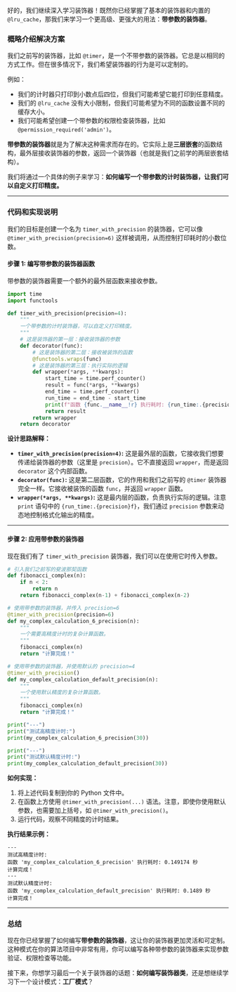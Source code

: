 好的，我们继续深入学习装饰器！既然你已经掌握了基本的装饰器和内置的 `@lru_cache`，那我们来学习一个更高级、更强大的用法：**带参数的装饰器**。

### 概略介绍解决方案

我们之前写的装饰器，比如 `@timer`，是一个不带参数的装饰器。它总是以相同的方式工作。但在很多情况下，我们希望装饰器的行为是可以定制的。

例如：

  * 我们的计时器只打印到小数点后四位，但我们可能希望它能打印到任意精度。
  * 我们的 `@lru_cache` 没有大小限制，但我们可能希望为不同的函数设置不同的缓存大小。
  * 我们可能希望创建一个带参数的权限检查装饰器，比如 `@permission_required('admin')`。

**带参数的装饰器**就是为了解决这种需求而存在的。它实际上是**三层嵌套**的函数结构，最外层接收装饰器的参数，返回一个装饰器（也就是我们之前学的两层嵌套结构）。

我们将通过一个具体的例子来学习：**如何编写一个带参数的计时装饰器，让我们可以自定义打印精度。**

-----

### 代码和实现说明

我们的目标是创建一个名为 `timer_with_precision` 的装饰器，它可以像 `@timer_with_precision(precision=6)` 这样被调用，从而控制打印耗时的小数位数。

#### 步骤 1: 编写带参数的装饰器函数

带参数的装饰器需要一个额外的最外层函数来接收参数。

```python
import time
import functools

def timer_with_precision(precision=4):
    """
    一个带参数的计时装饰器，可以自定义打印精度。
    """
    # 这是装饰器的第一层：接收装饰器的参数
    def decorator(func):
        # 这是装饰器的第二层：接收被装饰的函数
        @functools.wraps(func)
        # 这是装饰器的第三层：执行实际的逻辑
        def wrapper(*args, **kwargs):
            start_time = time.perf_counter()
            result = func(*args, **kwargs)
            end_time = time.perf_counter()
            run_time = end_time - start_time
            print(f"函数 {func.__name__!r} 执行耗时: {run_time:.{precision}f} 秒")
            return result
        return wrapper
    return decorator
```

**设计思路解释：**

  * **`timer_with_precision(precision=4)`:** 这是最外层的函数，它接收我们想要传递给装饰器的参数（这里是 `precision`）。它不直接返回 `wrapper`，而是返回 `decorator` 这个内部函数。
  * **`decorator(func)`:** 这是第二层函数，它的作用和我们之前写的 `@timer` 装饰器完全一样。它接收被装饰的函数 `func`，并返回 `wrapper` 函数。
  * **`wrapper(*args, **kwargs)`:** 这是最内层的函数，负责执行实际的逻辑。注意 `print` 语句中的 `{run_time:.{precision}f}`，我们通过 `precision` 参数来动态地控制格式化输出的精度。

-----

#### 步骤 2: 应用带参数的装饰器

现在我们有了 `timer_with_precision` 装饰器，我们可以在使用它时传入参数。

```python
# 引入我们之前写的斐波那契函数
def fibonacci_complex(n):
    if n < 2:
        return n
    return fibonacci_complex(n-1) + fibonacci_complex(n-2)

# 使用带参数的装饰器，并传入 precision=6
@timer_with_precision(precision=6)
def my_complex_calculation_6_precision(n):
    """
    一个需要高精度计时的复杂计算函数。
    """
    fibonacci_complex(n)
    return "计算完成！"

# 使用带参数的装饰器，并使用默认的 precision=4
@timer_with_precision()
def my_complex_calculation_default_precision(n):
    """
    一个使用默认精度的复杂计算函数。
    """
    fibonacci_complex(n)
    return "计算完成！"

print("---")
print("测试高精度计时:")
print(my_complex_calculation_6_precision(30))

print("---")
print("测试默认精度计时:")
print(my_complex_calculation_default_precision(30))
```

**如何实现：**

1.  将上述代码复制到你的 Python 文件中。
2.  在函数上方使用 `@timer_with_precision(...)` 语法。注意，即使你使用默认参数，也需要加上括号，如 `@timer_with_precision()`。
3.  运行代码，观察不同精度的计时结果。

**执行结果示例：**

```
---
测试高精度计时:
函数 'my_complex_calculation_6_precision' 执行耗时: 0.149174 秒
计算完成！
---
测试默认精度计时:
函数 'my_complex_calculation_default_precision' 执行耗时: 0.1489 秒
计算完成！
```

-----

### 总结

现在你已经掌握了如何编写**带参数的装饰器**，这让你的装饰器更加灵活和可定制。这种模式在你的算法项目中非常有用，你可以编写各种带参数的装饰器来实现参数验证、权限检查等功能。

接下来，你想学习最后一个关于装饰器的话题：**如何编写装饰器类**，还是想继续学习下一个设计模式：**工厂模式**？